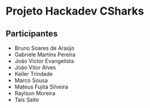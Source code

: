 # Projeto Hackadev CSharks

## Participantes
- Bruno Soares de Araújo
- Gabriele Martins Pereira
- João Victor Evangelista
- João Vitor Alves
- Keiler Trindade 
- Marco Sousa
- Mateus Fujita Silveira
- Raylson Moreira
- Taís Saito

